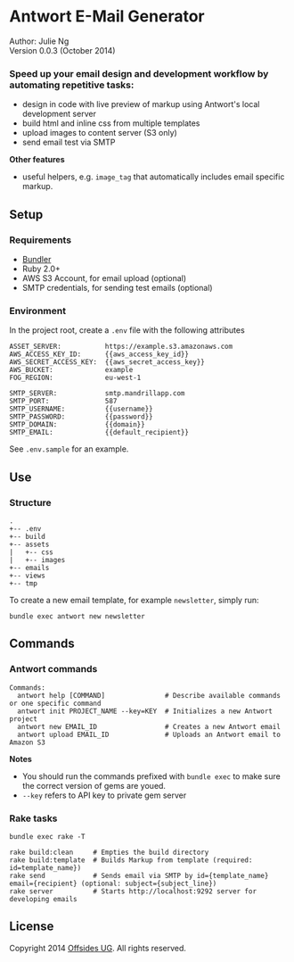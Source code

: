 # Antwort E-Mail Generator

Author: Julie Ng  
Version 0.0.3 (October 2014)

### Speed up your email design and development workflow by automating repetitive tasks:

- design in code with live preview of markup using Antwort's local development server
- build html and inline css from multiple templates
- upload images to content server (S3 only)
- send email test via SMTP

__Other features__


- useful helpers, e.g. `image_tag` that automatically includes email specific markup.

## Setup

### Requirements

- [Bundler](http://bundler.io/)
- Ruby 2.0+
- AWS S3 Account, for email upload (optional)
- SMTP credentials, for sending test emails (optional)

### Environment 

In the project root, create a `.env` file with the following attributes


    ASSET_SERVER:           https://example.s3.amazonaws.com
    AWS_ACCESS_KEY_ID:      {{aws_access_key_id}}
    AWS_SECRET_ACCESS_KEY:  {{aws_secret_access_key}}  
    AWS_BUCKET:             example
    FOG_REGION:             eu-west-1
                            
    SMTP_SERVER:            smtp.mandrillapp.com
    SMTP_PORT:              587
    SMTP_USERNAME:          {{username}}
    SMTP_PASSWORD:          {{password}}
    SMTP_DOMAIN:            {{domain}}
    SMTP_EMAIL:             {{default_recipient}}

See `.env.sample` for an example.

## Use

### Structure

    .
    +-- .env
    +-- build
    +-- assets
    |   +-- css
    |   +-- images
    +-- emails
    +-- views
    +-- tmp


To create a new email template, for example `newsletter`, simply run:

```
bundle exec antwort new newsletter
```


## Commands


### Antwort commands


```
Commands:
  antwort help [COMMAND]               # Describe available commands or one specific command
  antwort init PROJECT_NAME --key=KEY  # Initializes a new Antwort project
  antwort new EMAIL_ID                 # Creates a new Antwort email
  antwort upload EMAIL_ID              # Uploads an Antwort email to Amazon S3
```

__Notes__ 

- You should run the commands prefixed with `bundle exec` to make sure the correct version of gems are youed.
- `--key` refers to API key to private gem server


### Rake tasks

```
bundle exec rake -T
```

```
rake build:clean     # Empties the build directory
rake build:template  # Builds Markup from template (required: id=template_name})
rake send            # Sends email via SMTP by id={template_name} email={recipient} (optional: subject={subject_line})
rake server          # Starts http://localhost:9292 server for developing emails
```


## License

Copyright 2014 [Offsides UG](http://offsides.io). All rights reserved.